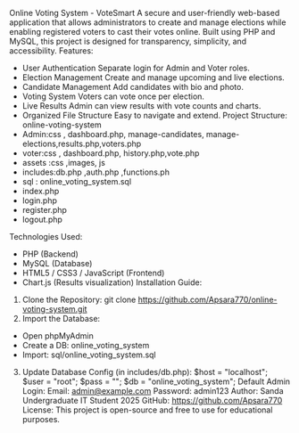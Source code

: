 Online Voting System - VoteSmart
A secure and user-friendly web-based application that allows administrators to create and manage
elections while enabling registered voters to cast their votes online. Built using PHP and MySQL,
this project is designed for transparency, simplicity, and accessibility.
Features:
- User Authentication Separate login for Admin and Voter roles.
- Election Management Create and manage upcoming and live elections.
- Candidate Management Add candidates with bio and photo.
- Voting System Voters can vote once per election.
- Live Results Admin can view results with vote counts and charts.
- Organized File Structure Easy to navigate and extend.
Project Structure:
online-voting-system
-	Admin:css , dashboard.php, manage-candidates, manage-elections,results.php,voters.php
-	voter:css , dashboard.php, history.php,vote.php
-	assets :css ,images, js
-	includes:db.php ,auth.php ,functions.ph
-	sql : online_voting_system.sql
-	index.php
-	login.php
-	register.php
-	logout.php

Technologies Used:
- PHP (Backend)
- MySQL (Database)
- HTML5 / CSS3 / JavaScript (Frontend)
- Chart.js (Results visualization)
Installation Guide:
1. Clone the Repository:
git clone https://github.com/Apsara770/online-voting-system.git
2. Import the Database:
- Open phpMyAdmin
- Create a DB: online_voting_system
- Import: sql/online_voting_system.sql
3. Update Database Config (in includes/db.php):
$host = "localhost";
$user = "root";
$pass = "";
$db = "online_voting_system";
Default Admin Login:
Email: admin@example.com
Password: admin123
Author:
Sanda
Undergraduate IT Student 2025
GitHub: https://github.com/Apsara770
License:
This project is open-source and free to use for educational purposes.
